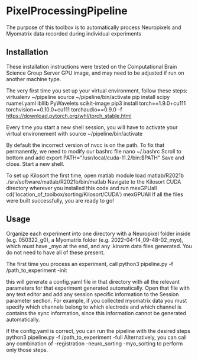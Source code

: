 # PixelProcessingPipeline
The purpose of this toolbox is to automatically process Neuropixels and Myomatrix data recorded during individual experiments

## Installation
These installation instructions were tested on the Computational Brain Science Group Server GPU image, and may need to be adjusted if run on another machine type.

The very first time you set up your virtual environment, follow these steps:
    virtualenv ~/pipeline
    source ~/pipeline/bin/activate
    pip install scipy ruamel.yaml ibllib PyWavelets scikit-image
    pip3 install torch==1.9.0+cu111 torchvision==0.10.0+cu111 torchaudio==0.9.0 -f https://download.pytorch.org/whl/torch_stable.html

Every time you start a new shell session, you will have to activate your virtual environement with
    source ~/pipeline/bin/activate
    
By default the incorrect version of nvcc is on the path. To fix that permanently, we need to modify our bashrc file
    nano ~/.bashrc
Scroll to bottom and add
    export PATH="/usr/local/cuda-11.2/bin:$PATH"
Save and close. Start a new shell.

To set up Kilosort the first time, open matlab
    module load matlab/R2021b
    ./srv/software/matlab/R2021b/bin/matlab
Navigate to the Kilosort CUDA directory wherever you installed this code and run mexGPUall
    cd('location_of_toolbox/sorting/Kilosort/CUDA')
    mexGPUAll
If all the files were built successfully, you are ready to go!

## Usage
Organize each experiment into one directory with a Neuropixel folder inside (e.g. 050322_g0), a Myomatrix folder (e.g. 2022-04-14_09-48-02_myo), which must have _myo at the end, and any .kinarm data files generated. You do not need to have all of these present.

The first time you process an experiment, call
    python3 pipeline.py -f /path_to_experiment -init

this will generate a config.yaml file in that directory with all the relevant parameters for that experiment generated automatically. Open that file with any text editor and add any session specific information to the Session parameter section. For example, if you collected myomatrix data you must specify which channels belong to which electrode and which channel is contains the sync information, since this information cannot be generated automatically.

If the config.yaml is correct, you can run the pipeline with the desired steps
    python3 pipeline.py -f /path_to_experiment -full
Alternatively, you can call any combination of
    -registration
    -neuro_sorting
    -myo_sorting
to perform only those steps.
